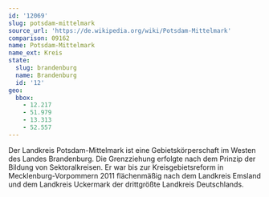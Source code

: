 ```yaml
---
id: '12069'
slug: potsdam-mittelmark
source_url: 'https://de.wikipedia.org/wiki/Potsdam-Mittelmark'
comparison: 09162
name: Potsdam-Mittelmark
name_ext: Kreis
state:
  slug: brandenburg
  name: Brandenburg
  id: '12'
geo:
  bbox:
    - 12.217
    - 51.979
    - 13.313
    - 52.557
---
```


Der Landkreis Potsdam-Mittelmark ist eine Gebietskörperschaft im Westen des Landes Brandenburg. Die Grenzziehung erfolgte nach dem Prinzip der Bildung von Sektoralkreisen. Er war bis zur Kreisgebietsreform in Mecklenburg-Vorpommern 2011 flächenmäßig nach dem Landkreis Emsland und dem Landkreis Uckermark der drittgrößte Landkreis Deutschlands.
